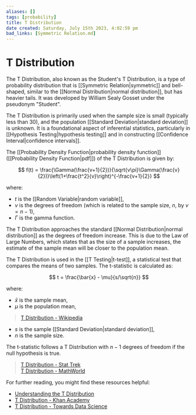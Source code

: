 ```yaml
---
aliases: []
tags: [probability]
title: T Distribution
date created: Saturday, July 15th 2023, 4:02:59 pm
bad_links: [Symmetric Relation.md]
---
```

# T Distribution

The T Distribution, also known as the Student's T Distribution, is a type of probability distribution that is [[Symmetric Relation|symmetric]] and bell-shaped, similar to the [[Normal Distribution|normal distribution]], but has heavier tails. It was developed by William Sealy Gosset under the pseudonym "Student".

The T Distribution is primarily used when the sample size is small (typically less than 30), and the population [[Standard Deviation|standard deviation]] is unknown. It is a foundational aspect of inferential statistics, particularly in [[Hypothesis Testing|hypothesis testing]] and in constructing [[Confidence Interval|confidence intervals]].

The [[Probability Density Function|probability density function]] ([[Probability Density Function|pdf]]) of the T Distribution is given by:

$$
f(t) = \frac{\Gamma(\frac{v+1}{2})}{\sqrt{v\pi}\Gamma(\frac{v}{2})}\left(1+\frac{t^2}{v}\right)^{-\frac{v+1}{2}}
$$

where:
- $t$ is the [[Random Variable|random variable]],
- $v$ is the degrees of freedom (which is related to the sample size, $n$, by $v = n - 1$),
- $\Gamma$ is the gamma function.

The T Distribution approaches the standard [[Normal Distribution|normal distribution]] as the degrees of freedom increase. This is due to the Law of Large Numbers, which states that as the size of a sample increases, the estimate of the sample mean will be closer to the population mean.

The T Distribution is used in the [[T Testing|t-test]], a statistical test that compares the means of two samples. The t-statistic is calculated as:

$$
t = \frac{\bar{x} - \mu}{s/\sqrt{n}}
$$

where:
- $\bar{x}$ is the sample mean,
- $\mu$ is the population mean,
> [T Distribution - Wikipedia](https://www.google.com/search?q=T+Distribution+site:wikipedia.org)
- $s$ is the sample [[Standard Deviation|standard deviation]],
- $n$ is the sample size.

The t-statistic follows a T Distribution with $n - 1$ degrees of freedom if the null hypothesis is true.

> [T Distribution - Stat Trek](https://www.google.com/search?q=T+Distribution+site:stattrek.com)  
> [T Distribution - MathWorld](https://www.google.com/search?q=T+Distribution+site:mathworld.wolfram.com)

For further reading, you might find these resources helpful:
- [Understanding the T Distribution](https://www.google.com/search?q=Understanding+the+T+Distribution)
- [T Distribution - Khan Academy](https://www.google.com/search?q=T+Distribution+site:khanacademy.org)
- [T Distribution - Towards Data Science](https://www.google.com/search?q=T+Distribution+site:towardsdatascience.com)